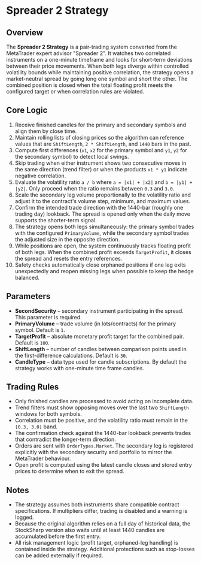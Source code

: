 # Spreader 2 Strategy

## Overview

The **Spreader 2 Strategy** is a pair-trading system converted from the MetaTrader expert advisor "Spreader 2". It watches two correlated instruments on a one-minute timeframe and looks for short-term deviations between their price movements. When both legs diverge within controlled volatility bounds while maintaining positive correlation, the strategy opens a market-neutral spread by going long one symbol and short the other. The combined position is closed when the total floating profit meets the configured target or when correlation rules are violated.

## Core Logic

1. Receive finished candles for the primary and secondary symbols and align them by close time.
2. Maintain rolling lists of closing prices so the algorithm can reference values that are `ShiftLength`, `2 * ShiftLength`, and `1440` bars in the past.
3. Compute first differences (`x1`, `x2` for the primary symbol and `y1`, `y2` for the secondary symbol) to detect local swings.
4. Skip trading when either instrument shows two consecutive moves in the same direction (trend filter) or when the products `x1 * y1` indicate negative correlation.
5. Evaluate the volatility ratio `a / b` where `a = |x1| + |x2|` and `b = |y1| + |y2|`. Only proceed when the ratio remains between `0.3` and `3.0`.
6. Scale the secondary leg volume proportionally to the volatility ratio and adjust it to the contract's volume step, minimum, and maximum values.
7. Confirm the intended trade direction with the 1440-bar (roughly one trading day) lookback. The spread is opened only when the daily move supports the shorter-term signal.
8. The strategy opens both legs simultaneously: the primary symbol trades with the configured `PrimaryVolume`, while the secondary symbol trades the adjusted size in the opposite direction.
9. While positions are open, the system continuously tracks floating profit of both legs. When the combined profit exceeds `TargetProfit`, it closes the spread and resets the entry references.
10. Safety checks automatically close orphaned positions if one leg exits unexpectedly and reopen missing legs when possible to keep the hedge balanced.

## Parameters

- **SecondSecurity** – secondary instrument participating in the spread. This parameter is required.
- **PrimaryVolume** – trade volume (in lots/contracts) for the primary symbol. Default is `1`.
- **TargetProfit** – absolute monetary profit target for the combined pair. Default is `100`.
- **ShiftLength** – number of candles between comparison points used in the first-difference calculations. Default is `30`.
- **CandleType** – data type used for candle subscriptions. By default the strategy works with one-minute time frame candles.

## Trading Rules

- Only finished candles are processed to avoid acting on incomplete data.
- Trend filters must show opposing moves over the last two `ShiftLength` windows for both symbols.
- Correlation must be positive, and the volatility ratio must remain in the `[0.3, 3.0]` band.
- The confirmation check against the 1440-bar lookback prevents trades that contradict the longer-term direction.
- Orders are sent with `OrderTypes.Market`. The secondary leg is registered explicitly with the secondary security and portfolio to mirror the MetaTrader behaviour.
- Open profit is computed using the latest candle closes and stored entry prices to determine when to exit the spread.

## Notes

- The strategy assumes both instruments share compatible contract specifications. If multipliers differ, trading is disabled and a warning is logged.
- Because the original algorithm relies on a full day of historical data, the StockSharp version also waits until at least 1440 candles are accumulated before the first entry.
- All risk management logic (profit target, orphaned-leg handling) is contained inside the strategy. Additional protections such as stop-losses can be added externally if required.
